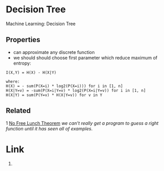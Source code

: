 # Decision Tree
Machine Learning: Decision Tree 

## Properties
- can approximate any discrete function
- we should should choose first parameter which reduce maximum of entropy:

```
I(X,Y) = H(X) - H(X|Y)

where:
H(X) = - sum(P(X=i) * log2(P(X=i))) for i in [1, n]
H(X|Y=v) = -sum(P(X=i|Y=v) * log2(P(X=i|Y=v)) for i in [1, n]
H(X|Y) = sum(P(Y=v) * H(X|Y=v)) for v in Y
```

## Related

1 [No Free Lunch Theorem](https://en.wikipedia.org/wiki/No_free_lunch_theorem) *we can't really get a program to guess 
a right function until it has seen all of examples*.

# Link

1.
